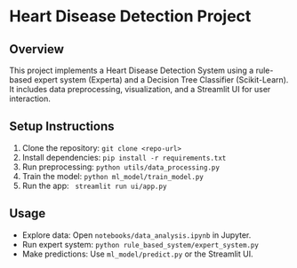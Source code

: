 # Heart Disease Detection Project

## Overview
This project implements a Heart Disease Detection System using a rule-based expert system (Experta) and a Decision Tree Classifier (Scikit-Learn). It includes data preprocessing, visualization, and a Streamlit UI for user interaction.

## Setup Instructions
1. Clone the repository: `git clone <repo-url>`
2. Install dependencies: `pip install -r requirements.txt`
3. Run preprocessing: `python utils/data_processing.py`
4. Train the model: `python ml_model/train_model.py`
5. Run the  app: ` streamlit run ui/app.py`

## Usage
- Explore data: Open `notebooks/data_analysis.ipynb` in Jupyter.
- Run expert system: `python rule_based_system/expert_system.py`
- Make predictions: Use `ml_model/predict.py` or the Streamlit UI.
